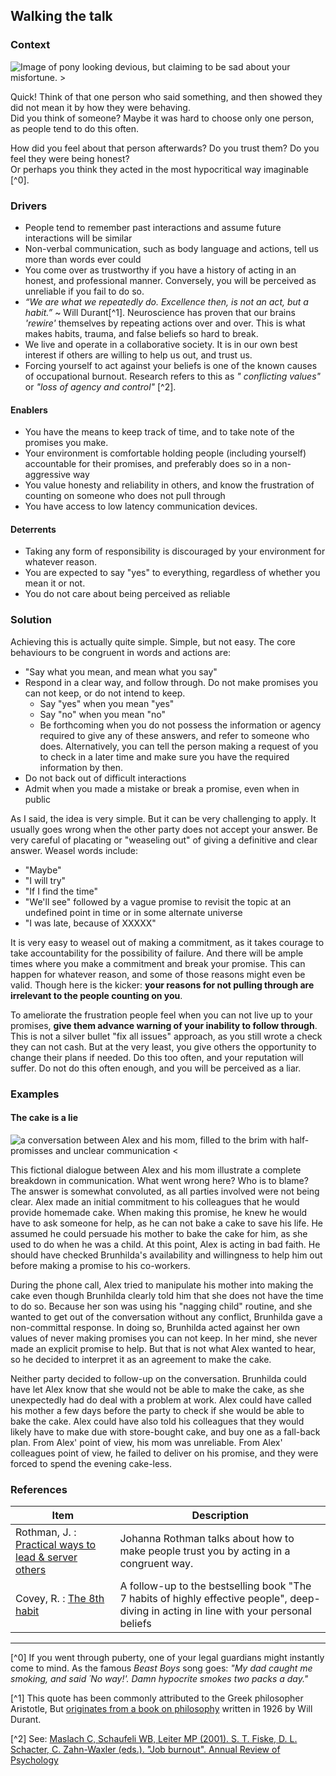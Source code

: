 ## Walking the talk


### Context
![Image of pony looking devious, but claiming to be sad about your misfortune. >](./congruence.webp ':size=186')

Quick! Think of that one person who said something, and then showed they did not mean it by how they were behaving.  
Did you think of someone? Maybe it was hard to choose only one person, as people tend to do this often.

How did you feel about that person afterwards? Do you trust them?
Do you feel they were being honest?   
Or perhaps you think they acted in the most hypocritical way imaginable [^0].

### Drivers

* People tend to remember past interactions and assume future interactions will be similar
* Non-verbal communication, such as body language and actions, tell us more than words ever could
* You come over as trustworthy if you have a history of acting in an honest, and professional manner. Conversely, you
  will be perceived as unreliable if you fail to do so.
* _“We are what we repeatedly do. Excellence then, is not an act, but a habit.”_ ~ Will Durant[^1].
  Neuroscience has proven that our brains _'rewire'_ themselves by repeating actions over and over.
  This is what makes habits, trauma, and false beliefs so hard to break.
* We live and operate in a collaborative society. It is in our own best interest if others are willing to help us out,
  and trust us.
* Forcing yourself to act against your beliefs is one of the known causes of occupational burnout. Research refers to this as _"
  conflicting values"_ or _"loss of agency and control"_ [^2].

#### Enablers

* You have the means to keep track of time, and to take note of the promises you make.
* Your environment is comfortable holding people (including yourself) accountable for their promises, and preferably does so in a non-aggressive way
* You value honesty and reliability in others, and know the frustration of counting on someone who does not pull through
* You have access to low latency communication devices.

#### Deterrents

* Taking any form of responsibility is discouraged by your environment for whatever reason.
* You are expected to say "yes" to everything, regardless of whether you mean it or not.
* You do not care about being perceived as reliable

### Solution

Achieving this is actually quite simple. Simple, but not easy.
The core behaviours to be congruent in words and actions are:  
* "Say what you mean, and mean what you say"
* Respond in a clear way, and follow through. Do not make promises you can not keep, or do not intend to keep.
  * Say "yes" when you mean "yes"
  * Say "no" when you mean "no"
  * Be forthcoming when you do not possess the information or agency required to give any of these answers, and refer to someone who does. Alternatively, you can tell the person making a request of you to check in a later time and make sure you have the required information by then.
* Do not back out of difficult interactions
* Admit when you made a mistake or break a promise, even when in public

As I said, the idea is very simple. But it can be very challenging to apply.
It usually goes wrong when the other party does not accept your answer. Be very careful of placating or "weaseling out" of giving a definitive and clear answer.
Weasel words include:
- "Maybe"
- "I will try"
- "If I find the time"
- "We'll see" followed by a vague promise to revisit the topic at an undefined point in time or in some alternate universe
- "I was late, because of XXXXX"
  

It is very easy to weasel out of making a commitment, as it takes courage to take accountability for the possibility of failure.
And there will be ample times where you make a commitment and break your promise. This can happen for whatever reason, and some of those reasons might even be valid.
Though here is the kicker: **your reasons for not pulling through are irrelevant to the people counting on you**.

To ameliorate the frustration people feel when you can not live up to your promises, **give them advance warning of your inability to follow through**.
This is not a silver bullet "fix all issues" approach, as you still wrote a check they can not cash. But at the very least, you give others the opportunity to change their plans if needed.
Do this too often, and your reputation will suffer. Do not do this often enough, and you will be perceived as a liar.


### Examples

#### The cake is a lie

![a conversation between Alex and his mom, filled to the brim with half-promisses and unclear communication <](./dialogue_broken_promises.png ':size=680')

This fictional dialogue between Alex and his mom illustrate a complete breakdown in communication. What went wrong here?
Who is to blame? The answer is somewhat convoluted, as all parties involved were not being clear. Alex made an initial commitment to his colleagues that he would provide homemade cake.
When making this promise, he knew he would have to ask someone for help, as he can not bake a cake to save his life. He assumed he could persuade his mother to bake the cake for him, as she used to do when he was a child.
At this point, Alex is acting in bad faith. He should have checked Brunhilda's availability and willingness to help him out before making a promise to his co-workers.  

During the phone call, Alex tried to manipulate his mother into making the cake even though Brunhilda clearly told him that she does not have the time to do so. 
Because her son was using his "nagging child" routine, and she wanted to get out of the conversation without any conflict, Brunhilda gave a non-committal response.
In doing so, Brunhilda acted against her own values of never making promises you can not keep. In her mind, she never made an explicit promise to help.
But that is not what Alex wanted to hear, so he decided to interpret it as an agreement to make the cake.  

Neither party decided to follow-up on the conversation. Brunhilda could have let Alex know that she would not be able to make the cake, as she unexpectedly had do deal with a problem at work.
Alex could have called his mother a few days before the party to check if she would be able to bake the cake. Alex could have also told his colleagues that they would likely have to make due with store-bought cake, and buy one as a fall-back plan.
From Alex' point of view, his mom was unreliable. From Alex' colleagues point of view, he failed to deliver on his promise, and they were forced to spend the evening cake-less.

  

### References

| Item                                                                                                                                                                | Description                                                                                                                             | 
|---------------------------------------------------------------------------------------------------------------------------------------------------------------------|-----------------------------------------------------------------------------------------------------------------------------------------|
| Rothman, J. : [Practical ways to lead & server others](https://www.jrothman.com/practical-ways-to-lead-and-serve-manage-others-modern-management-made-easy-book-2/) | Johanna Rothman talks about how to make people trust you by acting in a congruent way.                                                  |
| Covey, R. : [The 8th habit](https://www.goodreads.com/book/show/1044141.The_8th_Habit)                                                                              | A follow-up to the bestselling book "The 7 habits of highly effective people", deep-diving in acting in line with your personal beliefs |

---

[^0] If you went through puberty, one of your legal guardians might instantly come to mind. As the famous _Beast Boys_
song goes: _"My dad caught me smoking, and said ´No way!'. Damn hypocrite smokes two packs a day."_    

[^1] This quote has been commonly attributed to the Greek philosopher Aristotle,
But [originates from a book on philosophy](https://checkyourfact.com/2019/06/26/fact-check-aristotle-excellence-habit-repeatedly-do/) written in 1926 by Will Durant.

[^2] See: [Maslach C, Schaufeli WB, Leiter MP (2001). S. T. Fiske, D. L. Schacter, C. Zahn-Waxler (eds.). "Job burnout". Annual Review of Psychology](https://www.annualreviews.org/doi/full/10.1146/annurev.psych.52.1.397#_i25)